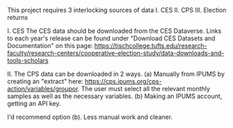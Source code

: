 This project requires 3 interlocking sources of data
I. CES
II. CPS 
III. Election returns

I. CES
The CES data should be downloaded from the CES Dataverse. Links to each year's release can be found under "Download CES Datasets and Documentation" 
on this page: https://tischcollege.tufts.edu/research-faculty/research-centers/cooperative-election-study/data-downloads-and-tools-scholars


II. The CPS data can be downloaded in 2 ways. 
(a) Manually from IPUMS by creating an "extract" here: https://cps.ipums.org/cps-action/variables/groupor. The user must select all the relevant monthly samples as well
as the necessary variables.
(b) Making an IPUMS account, getting an API key. 

I'd recommend option (b). Less manual work and cleaner.

